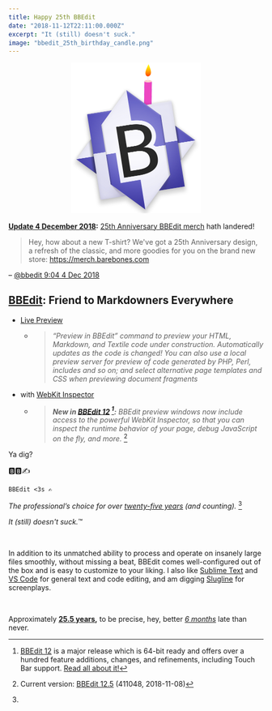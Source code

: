 ```yaml
---
title: Happy 25th BBEdit
date: "2018-11-12T22:11:00.000Z"
excerpt: "It (still) doesn't suck."
image: "bbedit_25th_birthday_candle.png"
---
```



<div style="max-width: 256px; margin: 0 auto; text-align: center"><a href="https://www.barebones.com/company/press/bbedit_25_anniversary.html"><img src="bbedit_25th_birthday_candle.png"
 alt="BBEdit birthday candle" /></a></div>

<div id="20181204-upd1" class="post-update">

**[Update 4 December 2018](https://twitter.com/rickydelaveaga/status/1070116799021105152):**
[25th Anniversary BBEdit merch](https://merch.barebones.com) hath landered!

> Hey, how about a new T-shirt? We've got a 25th Anniversary design, a refresh of the classic, and more goodies for you on the brand new store: <https://merch.barebones.com>

– [@bbedit 9:04 4 Dec 2018](https://twitter.com/bbedit/status/1070000786548158464)

</div>


## [BBEdit](https://www.barebones.com/products/bbedit/): Friend to Markdowners Everywhere

- [Live Preview](https://www.barebones.com/products/bbedit/featuresweb.html)
  + > *“Preview in BBEdit” command to preview your HTML, Markdown, and Textile code under construction. Automatically updates as the code is changed! You can also use a local preview server for preview of code generated by PHP, Perl, includes and so on; and select alternative page templates and CSS when previewing document fragments*

- with
  [WebKit Inspector](https://www.barebones.com/products/bbedit/benefitsstandards.html)
  + > *__New in [BBEdit 12](https://www.barebones.com/support/bbedit/archived_notes.html) [^twelve]:__ BBEdit preview windows now include access to the powerful WebKit Inspector, so that you can inspect the runtime behavior of your page, debug JavaScript on the fly, and more.* [^current]

Ya dig?

🅱️🅱️✍️

	BBEdit <3s ✍︎

*The professional’s choice for over
 [twenty-five years](https://www.barebones.com/company/press/bbedit_25_anniversary.html)
 (and counting).*  [^twenty-five]

 *It (still) doesn't suck.*&trade;

<br />

In addition to its unmatched ability to process and operate on insanely large
 files smoothly, without missing a beat, BBEdit comes well-configured out of
 the box and is easy to customize to your liking. I also like
 [Sublime Text](https://www.sublimetext.com) and
 [VS Code](https://code.visualstudio.com) for general text and code editing, and
 am digging [Slugline](https://slugline.co/) for screenplays.

<br />

[^twelve]: [BBEdit 12](https://www.barebones.com/support/bbedit/archived_notes.html) is a major release which is 64-bit ready and offers over a hundred feature additions, changes, and refinements, including Touch Bar support. [Read all about it!](https://www.barebones.com/products/bbedit/bbedit12.html)

[^current]: Current version:
 [BBEdit 12.5](https://www.barebones.com/support/bbedit/notes-12.5.html)
 (411048, 2018-11-08)

[^twenty-five]:
 Approximately __[25.5 years](https://www.barebones.com/company/press/bbedit_25_anniversary.html),__
 to be precise, hey, better
 *[6&nbsp;months](https://www.barebones.com/company/press/bbedit_25_anniversary.html)*
 late than never.
